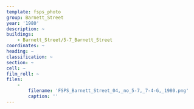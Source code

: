 ```yaml
---
template: fsps_photo
group: Barnett_Street
year: '1980'
description: ~
buildings:
    - Barnett_Street/5-7_Barnett_Street
coordinates: ~
heading: ~
classification: ~
section: ~
cell: ~
film_roll: ~
files:
    -
        filename: 'FSPS_Barnett_Street_04,_no_5-7,_7-4-G,_1980.png'
        caption: ''
---
```

